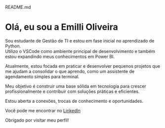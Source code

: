README.md

# Olá, eu sou a Emilli Oliveira

Sou estudante de Gestão de TI e estou em fase inicial no aprendizado de Python.  
Utilizo o VSCode como ambiente principal de desenvolvimento e também estou expandindo meus conhecimentos em Power BI.

Atualmente, estou focada em praticar e desenvolver pequenos projetos que me ajudam a consolidar o que aprendo, como um assistente de agendamento simples para terminal.

Meu objetivo é construir uma base sólida em tecnologia para crescer profissionalmente e contribuir com soluções práticas e eficientes.

Estou aberta a conexões, trocas de conhecimento e oportunidades. 

Você pode me encontrar no [LinkedIn](https://www.linkedin.com/in/emillioliveira?utm_source=share&utm_campaign=share_via&utm_content=profile&utm_medium=ios_app)

Obrigado por visitar meu perfil! 
